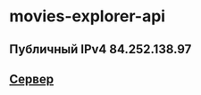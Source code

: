 # movies-explorer-api

## Публичный IPv4 84.252.138.97
## [Сервер](https://api.diplom.bakhar1993.nomoredomains.xyz)
